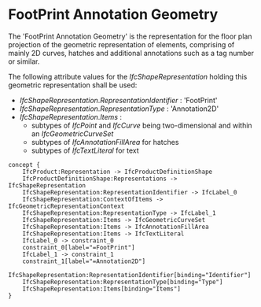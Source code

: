FootPrint Annotation Geometry
=============================

The 'FootPrint Annotation Geometry' is the representation for the floor plan projection of the geometric representation of elements, comprising of mainly 2D curves, hatches and additional annotations such as a tag number or similar.

The following attribute values for the _IfcShapeRepresentation_ holding this geometric representation shall be used:

* _IfcShapeRepresentation_._RepresentationIdentifier_ : 'FootPrint'
* _IfcShapeRepresentation_._RepresentationType_ : 'Annotation2D'
* _IfcShapeRepresentation_._Items_ :
    * subtypes of _IfcPoint_ and _IfcCurve_ being two-dimensional and within an _IfcGeometricCurveSet_
    * subtypes of _IfcAnnotationFillArea_ for hatches
    * subtypes of _IfcTextLiteral_ for text

```
concept {
    IfcProduct:Representation -> IfcProductDefinitionShape
    IfcProductDefinitionShape:Representations -> IfcShapeRepresentation
    IfcShapeRepresentation:RepresentationIdentifier -> IfcLabel_0
    IfcShapeRepresentation:ContextOfItems -> IfcGeometricRepresentationContext
    IfcShapeRepresentation:RepresentationType -> IfcLabel_1
    IfcShapeRepresentation:Items -> IfcGeometricCurveSet
    IfcShapeRepresentation:Items -> IfcAnnotationFillArea
    IfcShapeRepresentation:Items -> IfcTextLiteral
    IfcLabel_0 -> constraint_0
    constraint_0[label="=FootPrint"]
    IfcLabel_1 -> constraint_1
    constraint_1[label="=Annotation2D"]
    IfcShapeRepresentation:RepresentationIdentifier[binding="Identifier"]
    IfcShapeRepresentation:RepresentationType[binding="Type"]
    IfcShapeRepresentation:Items[binding="Items"]
}
```
